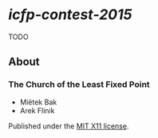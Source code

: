 _icfp-contest-2015_
===================

TODO


About
-----

### The Church of the Least Fixed Point

- Miëtek Bak
- Arek Flinik

Published under the [MIT X11 license](LICENSE.md).
